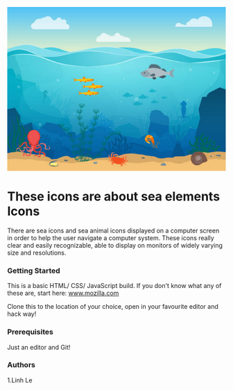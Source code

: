 
![All About Sea Elements Icons](images/sea.jpg "Sea")

# These icons are about sea elements Icons

There are sea icons and sea animal icons displayed on a computer screen in order to help the user navigate a computer system. These icons really clear and easily recognizable, able to display on monitors of widely varying size and resolutions.

### Getting Started
This is a basic HTML/ CSS/ JavaScript build. If you don't know what any of these are, start here: www.mozilla.com

Clone this to the location of your choice, open in your favourite editor and hack way!

### Prerequisites
Just an editor and Git!

### Authors
1.Linh Le


